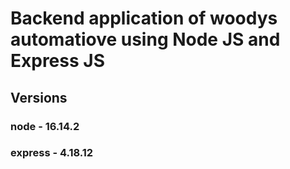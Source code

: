 # Backend application of woodys automatiove using Node JS and Express JS

## Versions

### node - 16.14.2
### express - 4.18.12